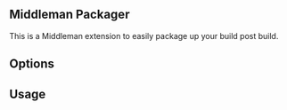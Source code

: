 Middleman Packager
------------------

This is a Middleman extension to easily package up your build post build.

## Options

## Usage